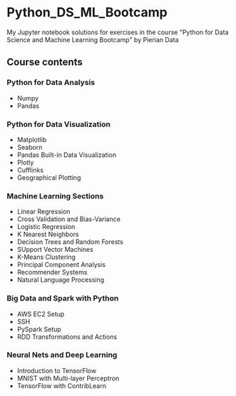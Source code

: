# Python\_DS\_ML\_Bootcamp

My Jupyter notebook solutions for exercises in the course "Python for Data Science and Machine Learning Bootcamp" by Pierian Data

## Course contents

### Python for Data Analysis
- Numpy 
- Pandas

### Python for Data Visualization
- Matplotlib
- Seaborn
- Pandas Built-in Data Visualization
- Plotly
- Cufflinks 
- Geographical Plotting

### Machine Learning Sections
- Linear Regression
- Cross Validation and Bias-Variance 
- Logistic Regression
- K Nearest Neighbors
- Decision Trees and Random Forests
- SUpport Vector Machines
- K-Means Clustering
- Principal Component Analysis
- Recommender Systems
- Natural Language Processing

### Big Data and Spark with Python
- AWS EC2 Setup
- SSH
- PySpark Setup
- RDD Transformations and Actions

### Neural Nets and Deep Learning
- Introduction to TensorFlow
- MNIST with Multi-layer Perceptron
- TensorFlow with ContribLearn

